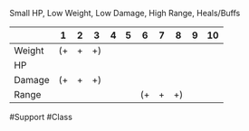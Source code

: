 Small HP, Low Weight, Low Damage, High Range, Heals/Buffs

|        | 1   | 2   | 3   | 4   | 5   | 6   | 7   | 8   | 9   | 10  |
| ------ | --- | --- | --- | --- | --- | --- | --- | --- | --- | --- |
| Weight | (+  | +   | +)  |     |     |     |     |     |     |     |
| HP     |     |     |     |     |     |     |     |     |     |     |
| Damage | (+  | +   | +)  |     |     |     |     |     |     |     |
| Range  |     |     |     |     |     | (+  | +   | +)  |     |     |
#Support #Class 